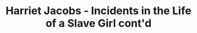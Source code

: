 ---
layout: post
title: Harriet Jacobs - Incidents in the Life of a Slave Girl cont'd
number: 15
---